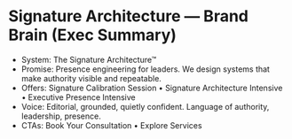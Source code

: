 # Signature Architecture — Brand Brain (Exec Summary)

- System: The Signature Architecture™
- Promise: Presence engineering for leaders. We design systems that make authority visible and repeatable.
- Offers: Signature Calibration Session • Signature Architecture Intensive • Executive Presence Intensive
- Voice: Editorial, grounded, quietly confident. Language of authority, leadership, presence.
- CTAs: Book Your Consultation • Explore Services

